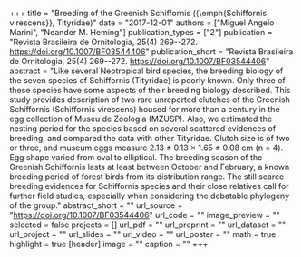 +++
title = "Breeding of the Greenish Schiffornis ({\emph{Schiffornis virescens}}, Tityridae)"
date = "2017-12-01"
authors = ["Miguel Angelo Marini", "Neander M. Heming"]
publication_types = ["2"]
publication = "Revista Brasileira de Ornitologia, 25(4) 269--272. https://doi.org/10.1007/BF03544406"
publication_short = "Revista Brasileira de Ornitologia, 25(4) 269--272. https://doi.org/10.1007/BF03544406"
abstract = "Like several Neotropical bird species, the breeding biology of the seven species of Schiffornis (Tityridae) is poorly known. Only three of these species have some aspects of their breeding biology described. This study provides description of two rare unreported clutches of the Greenish Schiffornis (Schiffornis virescens) housed for more than a century in the egg collection of Museu de Zoologia (MZUSP). Also, we estimated the nesting period for the species based on several scattered evidences of breeding, and compared the data with other Tityridae. Clutch size is of two or three, and museum eggs measure 2.13 ± 0.13 × 1.65 ± 0.08 cm (n = 4). Egg shape varied from oval to elliptical. The breeding season of the Greenish Schiffornis lasts at least between October and February, a known breeding period of forest birds from its distribution range. The still scarce breeding evidences for Schiffornis species and their close relatives call for further field studies, especially when considering the debatable phylogeny of the group."
abstract_short = ""
url_source = "https://doi.org/10.1007/BF03544406"
url_code = ""
image_preview = ""
selected = false
projects = []
url_pdf = ""
url_preprint = ""
url_dataset = ""
url_project = ""
url_slides = ""
url_video = ""
url_poster = ""
math = true
highlight = true
[header]
image = ""
caption = ""
+++
